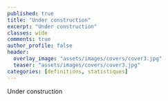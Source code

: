 ```yaml
---
published: true
title: "Under construction"
excerpt: "Under construction"
classes: wide
comments: true
author_profile: false
header:
  overlay_image: "assets/images/covers/cover3.jpg"
  teaser: "assets/images/covers/cover3.jpg"
categories: [definitions, statistiques]
---
```


<script type="text/javascript" async
  src="https://cdn.mathjax.org/mathjax/latest/MathJax.js?config=TeX-MML-AM_CHTML">
</script>

Under construction